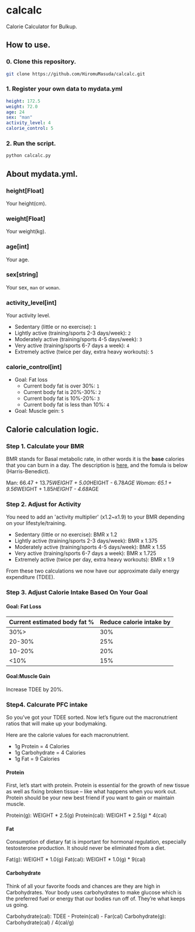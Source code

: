 # calcalc
Calorie Calculator for Bulkup.

## How to use.

### 0. Clone this repository.

```sh
git clone https://github.com/HiromuMasuda/calcalc.git
```

### 1. Register your own data to mydata.yml

```yaml
height: 172.5
weight: 72.0
age: 24
sex: "man"
activity_level: 4
calorie_control: 5
```

### 2. Run the script.

```sh
python calcalc.py
```

## About mydata.yml.

### height[Float]
Your height(cm).

### weight[Float]
Your weight(kg).

### age[int]
Your age.

### sex[string]
Your sex, `man` or `woman`.

### activity_level[int]
Your activity level.

- Sedentary (little or no exercise): `1`
- Lightly active (training/sports 2-3 days/week): `2`
- Moderately active (training/sports 4-5 days/week): `3`
- Very active (training/sports 6-7 days a week): `4`
- Extremely active (twice per day, extra heavy workouts): `5`

### calorie_control[int]

- Goal: Fat loss
  - Current body fat is over 30%: `1`
  - Current body fat is 20%-30%: `2`
  - Current body fat is 10%-20%: `3`
  - Current body fat is less than 10%: `4`
- Goal: Muscle gein: `5`

## Calorie calculation logic.

### Step 1. Calculate your BMR

BMR stands for Basal metabolic rate, in other words it is the **base** calories that you can burn in a day. The description is [here](https://en.wikipedia.org/wiki/Basal_metabolic_rate), and the fomula is below (Harris-Benedict).

Man: 66.47 + 13.75*WEIGHT + 5.00*HEIGHT - 6.78*AGE
Woman: 65.1 + 9.56*WEIGHT + 1.85*HEIGHT - 4.68*AGE

### Step 2. Adjust for Activity

You need to add an 'activity multiplier' (x1.2~x1.9) to your BMR depending on your lifestyle/training.

- Sedentary (little or no exercise): BMR x 1.2
- Lightly active (training/sports 2-3 days/week): BMR x 1.375
- Moderately active (training/sports 4-5 days/week): BMR x 1.55
- Very active (training/sports 6-7 days a week): BMR x 1.725
- Extremely active (twice per day, extra heavy workouts): BMR x 1.9

From these two calculations we now have our approximate daily energy expenditure (TDEE).

### Step 3. Adjust Calorie Intake Based On Your Goal

#### Goal: Fat Loss

|Current estimated body fat %|Reduce calorie intake by|
|--|--|
|30%>|30%|
|20-30%|25%|
|10-20%|20%|
|<10%|15%|

#### Goal:Muscle Gain

Increase TDEE by 20%.


### Step4. Calcurate PFC intake

So you’ve got your TDEE sorted. Now let’s figure out the macronutrient ratios that will make up your bodymaking.

Here are the calorie values for each macronutrient.

- 1g Protein = 4 Calories
- 1g Carbohydrate = 4 Calories
- 1g Fat = 9 Calories

#### Protein

First, let’s start with protein. Protein is essential for the growth of new tissue as well as fixing broken tissue – like what happens when you work out. Protein should be your new best friend if you want to gain or maintain muscle.

Protein(g): WEIGHT * 2.5(g)
Protein(cal): WEIGHT * 2.5(g) * 4(cal)

#### Fat

Consumption of dietary fat is important for hormonal regulation, especially testosterone production. It should never be eliminated from a diet.

Fat(g): WEIGHT * 1.0(g)
Fat(cal): WEIGHT * 1.0(g) * 9(cal)

#### Carbohydrate

Think of all your favorite foods and chances are they are high in Carbohydrates. Your body uses carbohydrates to make glucose which is the preferred fuel or energy that our bodies run off of. They’re what keeps us going.

Carbohydrate(cal): TDEE - Protein(cal) - Far(cal)
Carbohydrate(g): Carbohydrate(cal) / 4(cal/g)
